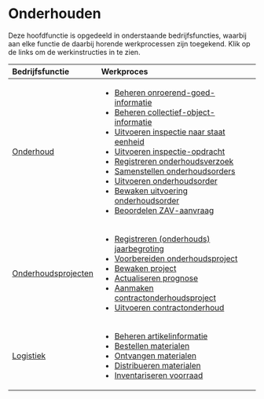 # Onderhouden

Deze hoofdfunctie is opgedeeld in onderstaande bedrijfsfuncties, waarbij aan elke functie de daarbij horende werkprocessen zijn toegekend. Klik op de links om de werkinstructies in te zien.

Bedrijfsfunctie | Werkproces
:--- | :---
[Onderhoud](onderhoud/) | <ul><li>[Beheren onroerend-goed-informatie](onderhoud/beheren-onroerend-goed-informatie/)</li><li>[Beheren collectief-object-informatie](onderhoud/beheren-collectief-object-informatie/)</li><li>[Uitvoeren inspectie naar staat eenheid](onderhoud/uitvoeren-inspectie-naar-staat-eenheid/)</li><li>[Uitvoeren inspectie-opdracht](onderhoud/uitvoeren-inspectie-opdracht/)</li><li>[Registreren onderhoudsverzoek](onderhoud/registreren-onderhoudsverzoek/)</li><li>[Samenstellen onderhoudsorders](onderhoud/samenstellen-onderhoudsorders/)</li><li>[Uitvoeren onderhoudsorder](onderhoud/Uitvoeren-onderhoudsorder/)</li><li>[Bewaken uitvoering onderhoudsorder](onderhoud/bewaken-uitvoering-onderhoudsorder/)</li><li>[Beoordelen ZAV-aanvraag](onderhoud/beoordelen-zav-aanvraag/)</li></ul>
[Onderhoudsprojecten](onderhoudsprojecten/) | <ul><li>[Registreren (onderhouds) jaarbegroting](registreren-(onderhouds)-jaarbegroting/)</li><li>[Voorbereiden onderhoudsproject](voorbereiden-onderhoudsproject/)</li><li>[Bewaken project](logistiek/bewaken-project/)</li><li>[Actualiseren prognose](logistiek/actualiseren-prognose/)</li><li>[Aanmaken contractonderhoudsproject](logistiek/aanmaken-contractonderhoudsproject/)</li><li>[Uitvoeren contractonderhoud](logistiek/uitvoeren-contractonderhoud/)</li></ul>
[Logistiek](logistiek/) | <ul><li>[Beheren artikelinformatie](logistiek/beheren-artikelinformatie/)</li><li>[Bestellen materialen](logistiek/bestellen-materialen/)</li><li>[Ontvangen materialen](logistiek/ontvangen-materialen/)</li><li>[Distribueren materialen](logistiek/distribueren-materialen/)</li><li>[Inventariseren voorraad](logistiek/inventariseren-voorraad/)</li></ul>
